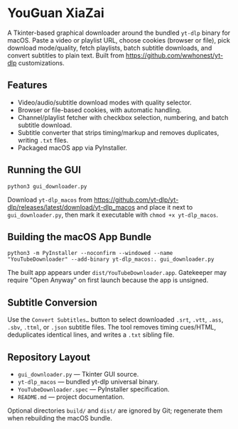 # YouGuan XiaZai

A Tkinter-based graphical downloader around the bundled `yt-dlp` binary for macOS. Paste a video or playlist URL, choose cookies (browser or file), pick download mode/quality, fetch playlists, batch subtitle downloads, and convert subtitles to plain text. Built from https://github.com/wwhonest/yt-dlp customizations.

## Features
- Video/audio/subtitle download modes with quality selector.
- Browser or file-based cookies, with automatic handling.
- Channel/playlist fetcher with checkbox selection, numbering, and batch subtitle download.
- Subtitle converter that strips timing/markup and removes duplicates, writing `.txt` files.
- Packaged macOS app via PyInstaller.

## Running the GUI
```
python3 gui_downloader.py
```
Download `yt-dlp_macos` from https://github.com/yt-dlp/yt-dlp/releases/latest/download/yt-dlp_macos and place it next to `gui_downloader.py`, then mark it executable with `chmod +x yt-dlp_macos`.

## Building the macOS App Bundle
```
python3 -m PyInstaller --noconfirm --windowed --name "YouTubeDownloader" --add-binary yt-dlp_macos:. gui_downloader.py
```
The built app appears under `dist/YouTubeDownloader.app`. Gatekeeper may require "Open Anyway" on first launch because the app is unsigned.

## Subtitle Conversion
Use the `Convert Subtitles…` button to select downloaded `.srt`, `.vtt`, `.ass`, `.sbv`, `.ttml`, or `.json` subtitle files. The tool removes timing cues/HTML, deduplicates identical lines, and writes a `.txt` sibling file.

## Repository Layout
- `gui_downloader.py` — Tkinter GUI source.
- `yt-dlp_macos` — bundled yt-dlp universal binary.
- `YouTubeDownloader.spec` — PyInstaller specification.
- `README.md` — project documentation.

Optional directories `build/` and `dist/` are ignored by Git; regenerate them when rebuilding the macOS bundle.
